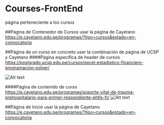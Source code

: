 # Courses-FrontEnd
página perteneciente a los cursos

##Página de Contenedor de Cursos
usar la página de Cayetano
https://e.cayetano.edu.pe/programas/?tipo=cursos&estado=en-convocatoria

##Página de un curso en concreto
user la combinación de página de UCSP y Cayetano
####Página específica de header de cursos
https://postgrado.ucsp.edu.pe/cursos/excel-estadistico-financiero-programacion-solver/

![Alt text](image.png)

####Página de contenido de curso
https://e.cayetano.edu.pe/programas/soporte-vital-de-trauma-prehospitalario-para-primer-respondiente-phtls-fr/
![Alt text](image-1.png)

##Página de Inicio
usar la página de Cayetano
https://e.cayetano.edu.pe/programas/?tipo=cursos&estado=en-convocatoria

